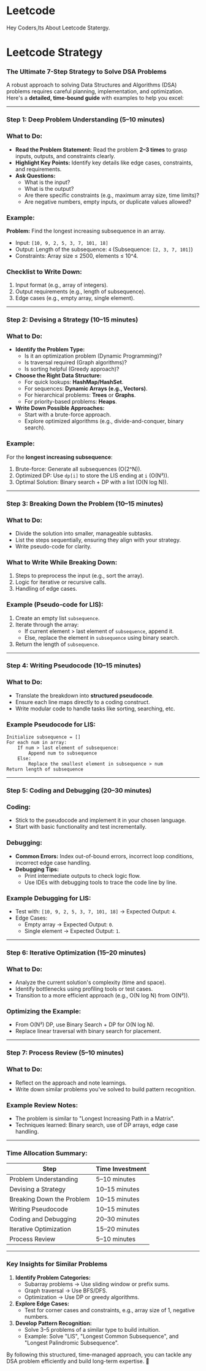 # Leetcode
Hey Coders,Its About Leetcode Statergy.

# Leetcode Strategy

### **The Ultimate 7-Step Strategy to Solve DSA Problems**

A robust approach to solving Data Structures and Algorithms (DSA) problems requires careful planning, implementation, and optimization. Here's a **detailed, time-bound guide** with examples to help you excel:

---

### **Step 1: Deep Problem Understanding (5–10 minutes)**

### **What to Do:**

- **Read the Problem Statement:**
Read the problem **2–3 times** to grasp inputs, outputs, and constraints clearly.
- **Highlight Key Points:**
Identify key details like edge cases, constraints, and requirements.
- **Ask Questions:**
    - What is the input?
    - What is the output?
    - Are there specific constraints (e.g., maximum array size, time limits)?
    - Are negative numbers, empty inputs, or duplicate values allowed?

### **Example:**

**Problem:** Find the longest increasing subsequence in an array.

- Input: `[10, 9, 2, 5, 3, 7, 101, 18]`
- Output: Length of the subsequence: `4` (Subsequence: `[2, 3, 7, 101]`)
- Constraints: Array size ≤ 2500, elements ≤ 10^4.

### **Checklist to Write Down:**

1. Input format (e.g., array of integers).
2. Output requirements (e.g., length of subsequence).
3. Edge cases (e.g., empty array, single element).

---

### **Step 2: Devising a Strategy (10–15 minutes)**

### **What to Do:**

- **Identify the Problem Type:**
    - Is it an optimization problem (Dynamic Programming)?
    - Is traversal required (Graph algorithms)?
    - Is sorting helpful (Greedy approach)?
- **Choose the Right Data Structure:**
    - For quick lookups: **HashMap/HashSet**.
    - For sequences: **Dynamic Arrays (e.g., Vectors)**.
    - For hierarchical problems: **Trees** or **Graphs**.
    - For priority-based problems: **Heaps**.
- **Write Down Possible Approaches:**
    - Start with a brute-force approach.
    - Explore optimized algorithms (e.g., divide-and-conquer, binary search).

### **Example:**

For the **longest increasing subsequence**:

1. Brute-force: Generate all subsequences (O(2^N)).
2. Optimized DP: Use `dp[i]` to store the LIS ending at `i` (O(N²)).
3. Optimal Solution: Binary search + DP with a list (O(N log N)).

---

### **Step 3: Breaking Down the Problem (10–15 minutes)**

### **What to Do:**

- Divide the solution into smaller, manageable subtasks.
- List the steps sequentially, ensuring they align with your strategy.
- Write pseudo-code for clarity.

### **What to Write While Breaking Down:**

1. Steps to preprocess the input (e.g., sort the array).
2. Logic for iterative or recursive calls.
3. Handling of edge cases.

### **Example (Pseudo-code for LIS):**

1. Create an empty list `subsequence`.
2. Iterate through the array:
    - If current element > last element of `subsequence`, append it.
    - Else, replace the element in `subsequence` using binary search.
3. Return the length of `subsequence`.

---

### **Step 4: Writing Pseudocode (10–15 minutes)**

### **What to Do:**

- Translate the breakdown into **structured pseudocode**.
- Ensure each line maps directly to a coding construct.
- Write modular code to handle tasks like sorting, searching, etc.

### **Example Pseudocode for LIS:**

```
Initialize subsequence = []
For each num in array:
    If num > last element of subsequence:
        Append num to subsequence
    Else:
        Replace the smallest element in subsequence > num
Return length of subsequence
```

---

### **Step 5: Coding and Debugging (20–30 minutes)**

### **Coding:**

- Stick to the pseudocode and implement it in your chosen language.
- Start with basic functionality and test incrementally.

### **Debugging:**

- **Common Errors:** Index out-of-bound errors, incorrect loop conditions, incorrect edge case handling.
- **Debugging Tips:**
    - Print intermediate outputs to check logic flow.
    - Use IDEs with debugging tools to trace the code line by line.

### **Example Debugging for LIS:**

- Test with: `[10, 9, 2, 5, 3, 7, 101, 18]` → Expected Output: `4`.
- Edge Cases:
    - Empty array → Expected Output: `0`.
    - Single element → Expected Output: `1`.

---

### **Step 6: Iterative Optimization (15–20 minutes)**

### **What to Do:**

- Analyze the current solution's complexity (time and space).
- Identify bottlenecks using profiling tools or test cases.
- Transition to a more efficient approach (e.g., O(N log N) from O(N²)).

### **Optimizing the Example:**

- From O(N²) DP, use Binary Search + DP for O(N log N).
- Replace linear traversal with binary search for placement.

---

### **Step 7: Process Review (5–10 minutes)**

### **What to Do:**

- Reflect on the approach and note learnings.
- Write down similar problems you've solved to build pattern recognition.

### **Example Review Notes:**

- The problem is similar to "Longest Increasing Path in a Matrix".
- Techniques learned: Binary search, use of DP arrays, edge case handling.

---

### **Time Allocation Summary:**

| **Step** | **Time Investment** |
| --- | --- |
| Problem Understanding | 5–10 minutes |
| Devising a Strategy | 10–15 minutes |
| Breaking Down the Problem | 10–15 minutes |
| Writing Pseudocode | 10–15 minutes |
| Coding and Debugging | 20–30 minutes |
| Iterative Optimization | 15–20 minutes |
| Process Review | 5–10 minutes |

---

### **Key Insights for Similar Problems**

1. **Identify Problem Categories:**
    - Subarray problems → Use sliding window or prefix sums.
    - Graph traversal → Use BFS/DFS.
    - Optimization → Use DP or greedy algorithms.
2. **Explore Edge Cases:**
    - Test for corner cases and constraints, e.g., array size of 1, negative numbers.
3. **Develop Pattern Recognition:**
    - Solve 3–5 problems of a similar type to build intuition.
    - Example: Solve "LIS", "Longest Common Subsequence", and "Longest Palindromic Subsequence".

By following this structured, time-managed approach, you can tackle any DSA problem efficiently and build long-term expertise. 🚀

